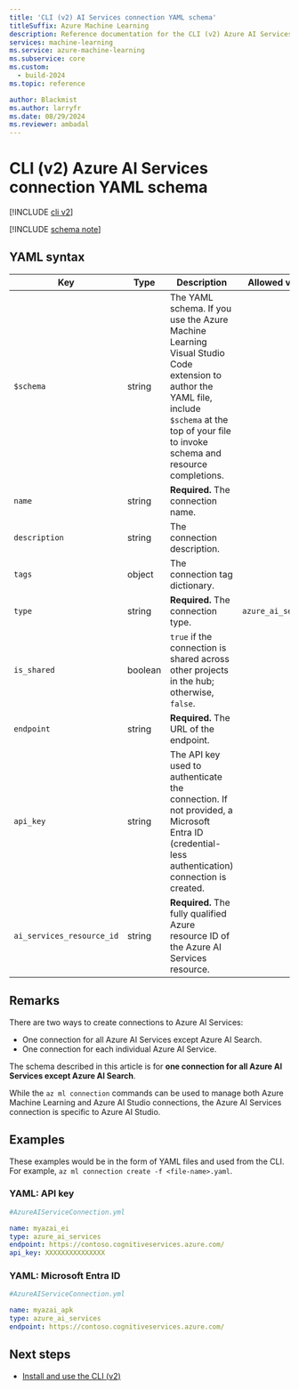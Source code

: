 ```yaml
---
title: 'CLI (v2) AI Services connection YAML schema'
titleSuffix: Azure Machine Learning
description: Reference documentation for the CLI (v2) Azure AI Services connections YAML schema.
services: machine-learning
ms.service: azure-machine-learning
ms.subservice: core
ms.custom:
  - build-2024
ms.topic: reference

author: Blackmist
ms.author: larryfr
ms.date: 08/29/2024
ms.reviewer: ambadal
---
```


# CLI (v2) Azure AI Services connection YAML schema

[!INCLUDE [cli v2](includes/machine-learning-cli-v2.md)]

[!INCLUDE [schema note](includes/machine-learning-preview-old-json-schema-note.md)]

## YAML syntax

| Key | Type | Description | Allowed values | Default value |
| --- | ---- | ----------- | -------------- | ------------- |
| `$schema` | string | The YAML schema. If you use the Azure Machine Learning Visual Studio Code extension to author the YAML file, include `$schema` at the top of your file to invoke schema and resource completions. | | |
| `name` | string | **Required.** The connection name. | | |
| `description` | string | The connection description. | | |
| `tags` | object | The connection tag dictionary. | | |
| `type` | string | **Required.** The connection type. | `azure_ai_services` | `azure_ai_services` |
| `is_shared` | boolean | `true` if the connection is shared across other projects in the hub; otherwise, `false`. | | `true` |
| `endpoint` | string | **Required.** The URL of the endpoint. | | |
| `api_key` | string | The API key used to authenticate the connection. If not provided, a Microsoft Entra ID (credential-less authentication) connection is created. | | |
| `ai_services_resource_id` | string | **Required.** The fully qualified Azure resource ID of the Azure AI Services resource. | | |


## Remarks

There are two ways to create connections to Azure AI Services:

- One connection for all Azure AI Services except Azure AI Search.
- One connection for each individual Azure AI Service.

The schema described in this article is for **one connection for all Azure AI Services except Azure AI Search**.

While the `az ml connection` commands can be used to manage both Azure Machine Learning and Azure AI Studio connections, the Azure AI Services connection is specific to Azure AI Studio.

## Examples

These examples would be in the form of YAML files and used from the CLI. For example, `az ml connection create -f <file-name>.yaml`. 

### YAML: API key

```yml
#AzureAIServiceConnection.yml

name: myazai_ei
type: azure_ai_services
endpoint: https://contoso.cognitiveservices.azure.com/
api_key: XXXXXXXXXXXXXXX
```


### YAML: Microsoft Entra ID

```yml
#AzureAIServiceConnection.yml

name: myazai_apk
type: azure_ai_services
endpoint: https://contoso.cognitiveservices.azure.com/

```

## Next steps

- [Install and use the CLI (v2)](how-to-configure-cli.md)
